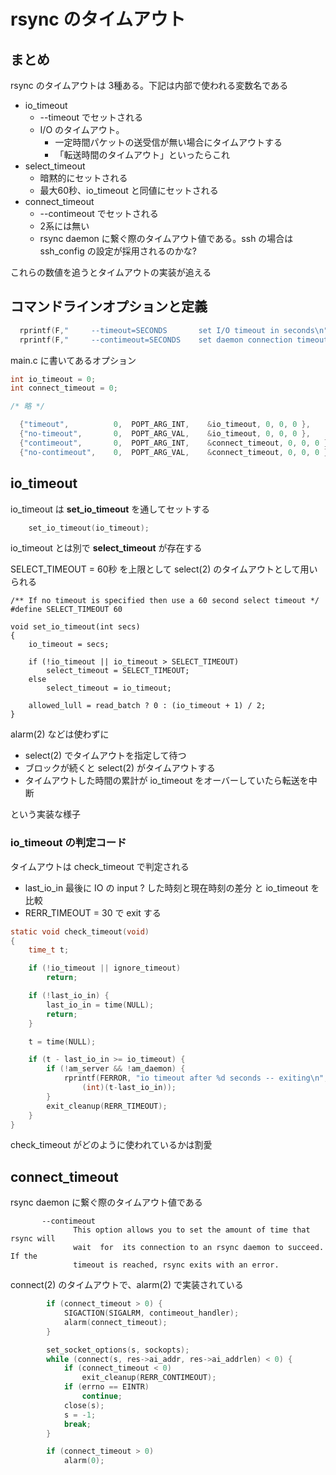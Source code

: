 # rsync のタイムアウト

## まとめ

rsync のタイムアウトは 3種ある。下記は内部で使われる変数名である

 * io_timeout
   * --timeout でセットされる
   * I/O のタイムアウト。
     * 一定時間パケットの送受信が無い場合にタイムアウトする
     * 「転送時間のタイムアウト」といったらこれ
 * select_timeout
   * 暗黙的にセットされる
   * 最大60秒、io_timeout と同値にセットされる
 * connect_timeout
   * --contimeout でセットされる
   * 2系には無い
   * rsync daemon に繋ぐ際のタイムアウト値である。ssh の場合は ssh_config の設定が採用されるのかな?

これらの数値を追うとタイムアウトの実装が追える   

## コマンドラインオプションと定義

```c
  rprintf(F,"     --timeout=SECONDS       set I/O timeout in seconds\n");
  rprintf(F,"     --contimeout=SECONDS    set daemon connection timeout in seconds\n");
```

main.c に書いてあるオプション

```c
int io_timeout = 0;
int connect_timeout = 0;

/* 略 */

  {"timeout",          0,  POPT_ARG_INT,    &io_timeout, 0, 0, 0 },
  {"no-timeout",       0,  POPT_ARG_VAL,    &io_timeout, 0, 0, 0 },
  {"contimeout",       0,  POPT_ARG_INT,    &connect_timeout, 0, 0, 0 },
  {"no-contimeout",    0,  POPT_ARG_VAL,    &connect_timeout, 0, 0, 0 },
```

## io_timeout

io_timeout は **set_io_timeout** を通してセットする

```c
	set_io_timeout(io_timeout);
```

io_timeout とは別で **select_timeout** が存在する

SELECT_TIMEOUT = 60秒 を上限として select(2) のタイムアウトとして用いられる

```
/** If no timeout is specified then use a 60 second select timeout */
#define SELECT_TIMEOUT 60

void set_io_timeout(int secs)
{
	io_timeout = secs;

	if (!io_timeout || io_timeout > SELECT_TIMEOUT)
		select_timeout = SELECT_TIMEOUT;
	else
		select_timeout = io_timeout;

	allowed_lull = read_batch ? 0 : (io_timeout + 1) / 2;
}
```

alarm(2) などは使わずに 

 * select(2) でタイムアウトを指定して待つ
 * ブロックが続くと select(2) がタイムアウトする
 * タイムアウトした時間の累計が io_timeout をオーバーしていたら転送を中断

という実装な様子

### io_timeout の判定コード

タイムアウトは check_timeout で判定される

 * last_io_in 最後に IO の input ? した時刻と現在時刻の差分 と io_timeout を比較
 * RERR_TIMEOUT = 30 で exit する

```c
static void check_timeout(void)
{
	time_t t;

	if (!io_timeout || ignore_timeout)
		return;

	if (!last_io_in) {
		last_io_in = time(NULL);
		return;
	}

	t = time(NULL);

	if (t - last_io_in >= io_timeout) {
		if (!am_server && !am_daemon) {
			rprintf(FERROR, "io timeout after %d seconds -- exiting\n",
				(int)(t-last_io_in));
		}
		exit_cleanup(RERR_TIMEOUT);
	}
}
```

check_timeout がどのように使われているかは割愛

## connect_timeout

rsync daemon に繋ぐ際のタイムアウト値である

```
       --contimeout
              This option allows you to set the amount of time that rsync will
              wait  for  its connection to an rsync daemon to succeed.  If the
              timeout is reached, rsync exits with an error.

```

connect(2) のタイムアウトで、alarm(2) で実装されている

```c
		if (connect_timeout > 0) {
			SIGACTION(SIGALRM, contimeout_handler);
			alarm(connect_timeout);
		}

		set_socket_options(s, sockopts);
		while (connect(s, res->ai_addr, res->ai_addrlen) < 0) {
			if (connect_timeout < 0)
				exit_cleanup(RERR_CONTIMEOUT);
			if (errno == EINTR)
				continue;
			close(s);
			s = -1;
			break;
		}

		if (connect_timeout > 0)
			alarm(0);
```